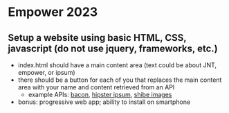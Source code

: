 # Empower 2023

## Setup a website using basic HTML, CSS, javascript (do not use jquery, frameworks, etc.)

 * index.html should have a main content area (text could be about JNT, empower, or ipsum)
 * there should be a button for each of you that replaces the main content area with your name and content retrieved from an API
   * example APIs:  [bacon](https://baconipsum.com/json-api/), [hipster ipsum](https://hipsum.co/the-api/), [shibe images](https://shibe.online/)
 * bonus: progressive web app; ability to install on smartphone
